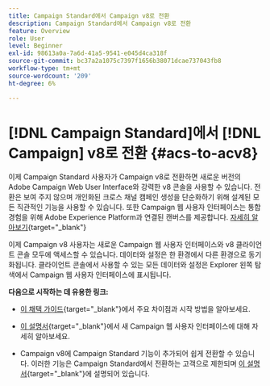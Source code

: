 ```yaml
---
title: Campaign Standard에서 Campaign v8로 전환
description: Campaign Standard에서 Campaign v8로 전환
feature: Overview
role: User
level: Beginner
exl-id: 98613a0a-7a6d-41a5-9541-e045d4ca318f
source-git-commit: bc37a2a1075c7397f1656b38071dcae737043fb8
workflow-type: tm+mt
source-wordcount: '209'
ht-degree: 6%

---
```


# [!DNL Campaign Standard]에서 [!DNL Campaign] v8로 전환 {#acs-to-acv8}

이제 Campaign Standard 사용자가 Campaign v8로 전환하면 새로운 버전의 Adobe Campaign Web User Interface와 강력한 v8 콘솔을 사용할 수 있습니다. 전환은 보여 주지 않으며 개인화된 크로스 채널 캠페인 생성을 단순화하기 위해 설계된 모든 직관적인 기능을 사용할 수 있습니다. 또한 Campaign 웹 사용자 인터페이스는 통합 경험을 위해 Adobe Experience Platform과 연결된 캔버스를 제공합니다. [자세히 알아보기](https://experienceleague.adobe.com/ko/docs/campaign-web/v8/start/acs-migration){target="_blank"}

이제 Campaign v8 사용자는 새로운 Campaign 웹 사용자 인터페이스와 v8 클라이언트 콘솔 모두에 액세스할 수 있습니다. 데이터와 설정은 한 환경에서 다른 환경으로 동기화됩니다. 클라이언트 콘솔에서 사용할 수 있는 모든 데이터와 설정은 Explorer 왼쪽 탐색에서 Campaign 웹 사용자 인터페이스에 표시됩니다.

**다음으로 시작하는 데 유용한 링크:**

* [이 채택 가이드](https://experienceleague.adobe.com/ko/docs/campaign-web/acs-to-ac/home){target="_blank"}에서 주요 차이점과 시작 방법을 알아보세요.

* [이 설명서](https://experienceleague.adobe.com/docs/campaign-web/v8/campaign-web-home.html?lang=ko){target="_blank"}에서 새 Campaign 웹 사용자 인터페이스에 대해 자세히 알아보세요.

* Campaign v8에 Campaign Standard 기능이 추가되어 쉽게 전환할 수 있습니다. 이러한 기능은 Campaign Standard에서 전환하는 고객으로 제한되며 [이 설명서](https://experienceleague.adobe.com/ko/docs/experience-cloud/campaign/campaign-standard-migration-home){target="_blank"}에 설명되어 있습니다.

